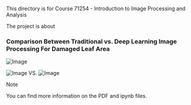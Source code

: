 This directory is for Course 71254 - Introduction to Image Processing and Analysis

The project is about

### Comparison Between Traditional vs. Deep Learning Image Processing For Damaged Leaf Area



![Image](https://github.com/user-attachments/assets/d22f65bf-ed9d-4b45-9ee2-a147ee9c593c) 








![Image](https://github.com/user-attachments/assets/6c393c45-1564-4030-8bd0-13d7f00ee121)   VS.   ![Image](https://github.com/user-attachments/assets/3a6c8092-8048-40d4-bf2b-2518aadc9c82)   



> [!NOTE]
You can find more information on the PDF and ipynb files. 



